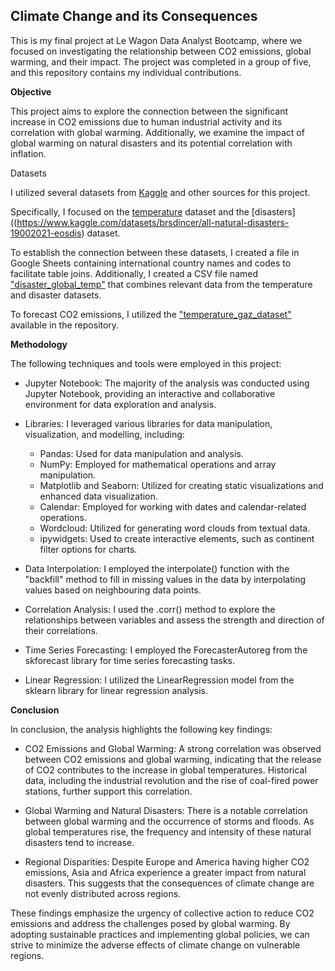 ## Climate Change and its Consequences

This is my final project at Le Wagon Data Analyst Bootcamp, where we focused on investigating the relationship between CO2 emissions, global warming, and their impact. The project was completed in a group of five, and this repository contains my individual contributions.

**Objective**

This project aims to explore the connection between the significant increase in CO2 emissions due to human industrial activity and its correlation with global warming. Additionally, we examine the impact of global warming on natural disasters and its potential correlation with inflation.

Datasets

I utilized several datasets from [Kaggle](https://www.kaggle.com/) and other sources for this project. 

Specifically, I focused on the [temperature](https://www.kaggle.com/datasets/mdazizulkabirlovlu/all-countries-temperature-statistics-1970-2021) dataset and the [disasters]((https://www.kaggle.com/datasets/brsdincer/all-natural-disasters-19002021-eosdis) dataset. 

To establish the connection between these datasets, I created a file in Google Sheets containing international country names and codes to facilitate table joins. Additionally, I created a CSV file named ["disaster_global_temp"](https://github.com/Krisztana/Climate-Change-and-it-s-consequences/blob/main/disaster_global_temp.csv) that combines relevant data from the temperature and disaster datasets.

To forecast CO2 emissions, I utilized the ["temperature_gaz_dataset"](https://github.com/Krisztana/Climate-Change-and-it-s-consequences/blob/main/temperature_gaz_dataset.xlsx) available in the repository.

**Methodology**

The following techniques and tools were employed in this project:

* Jupyter Notebook: The majority of the analysis was conducted using Jupyter Notebook, providing an interactive and collaborative environment for data exploration and analysis.

* Libraries: I leveraged various libraries for data manipulation, visualization, and modelling, including:

   * Pandas: Used for data manipulation and analysis.
   * NumPy: Employed for mathematical operations and array manipulation.
   * Matplotlib and Seaborn: Utilized for creating static visualizations and enhanced data visualization.
   * Calendar: Employed for working with dates and calendar-related operations.
   * Wordcloud: Utilized for generating word clouds from textual data.
   * ipywidgets: Used to create interactive elements, such as continent filter options for charts.

* Data Interpolation: I employed the interpolate() function with the "backfill" method to fill in missing values in the data by interpolating values based on neighbouring data points.

* Correlation Analysis: I used the .corr() method to explore the relationships between variables and assess the strength and direction of their correlations.

* Time Series Forecasting: I employed the ForecasterAutoreg from the skforecast library for time series forecasting tasks.

* Linear Regression: I utilized the LinearRegression model from the sklearn library for linear regression analysis.

**Conclusion**

In conclusion, the analysis highlights the following key findings:

* CO2 Emissions and Global Warming: A strong correlation was observed between CO2 emissions and global warming, indicating that the release of CO2 contributes to the increase in global temperatures. Historical data, including the industrial revolution and the rise of coal-fired power stations, further support this correlation.

* Global Warming and Natural Disasters: There is a notable correlation between global warming and the occurrence of storms and floods. As global temperatures rise, the frequency and intensity of these natural disasters tend to increase.

* Regional Disparities: Despite Europe and America having higher CO2 emissions, Asia and Africa experience a greater impact from natural disasters. This suggests that the consequences of climate change are not evenly distributed across regions.

These findings emphasize the urgency of collective action to reduce CO2 emissions and address the challenges posed by global warming. By adopting sustainable practices and implementing global policies, we can strive to minimize the adverse effects of climate change on vulnerable regions.
